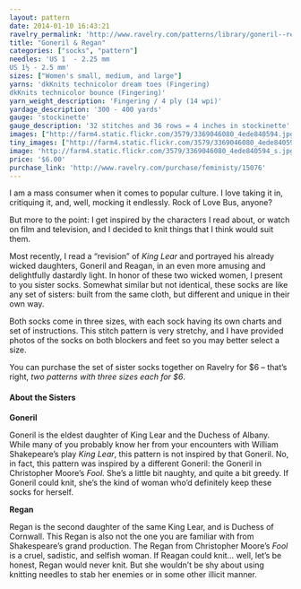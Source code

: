 ```yaml
---
layout: pattern
date: 2014-01-10 16:43:21
ravelry_permalink: 'http://www.ravelry.com/patterns/library/goneril--regan'
title: "Goneril & Regan"
categories: ["socks", "pattern"]
needles: 'US 1  - 2.25 mm
US 1½ - 2.5 mm'
sizes: ["Women's small, medium, and large"]
yarns: 'dkKnits technicolor dream toes (Fingering)
dkKnits technicolor bounce (Fingering)'
yarn_weight_description: 'Fingering / 4 ply (14 wpi)'
yardage_description: '300 - 400 yards'
gauge: 'stockinette'
gauge_description: '32 stitches and 36 rows = 4 inches in stockinette'
images: ["http://farm4.static.flickr.com/3579/3369046080_4ede840594.jpg", "http://farm4.static.flickr.com/3588/3368220361_1b617238cc.jpg", "http://farm4.static.flickr.com/3449/3368220059_05bc634552.jpg", "http://farm4.static.flickr.com/3627/3368219683_08540bf6a7.jpg"]
tiny_images: ["http://farm4.static.flickr.com/3579/3369046080_4ede840594_s.jpg", "http://farm4.static.flickr.com/3588/3368220361_1b617238cc_s.jpg", "http://farm4.static.flickr.com/3449/3368220059_05bc634552_s.jpg", "http://farm4.static.flickr.com/3627/3368219683_08540bf6a7_s.jpg"]
image: 'http://farm4.static.flickr.com/3579/3369046080_4ede840594_s.jpg'
price: '$6.00'
purchase_link: 'http://www.ravelry.com/purchase/feministy/15076'
---
```

<p>I am a mass consumer when it comes to popular culture. I love taking it in, critiquing it, and, well, mocking it endlessly. Rock of Love Bus, anyone?</p>

<p>But more to the point: I get inspired by the characters I read about, or watch on film and television, and I decided to knit things that I think would suit them.</p>

<p>Most recently, I read a “revision” of <em>King Lear</em> and portrayed his already wicked daughters, Goneril and Reagan, in an even more amusing and delightfully dastardly light. In honor of these two wicked women, I present to you sister socks. Somewhat similar but not identical, these socks are like any set of sisters: built from the same cloth, but different and unique in their own way.</p>

<p>Both socks come in three sizes, with each sock having its own charts and set of instructions. This stitch pattern is very stretchy, and I have provided photos of the socks on both blockers and feet so you may better select a size.</p>

<p>You can purchase the set of sister socks together on Ravelry for $6 – that’s right, <em>two patterns with three sizes each for $6</em>.</p>

<h4 id='about_the_sisters'>About the Sisters</h4>

<p><strong>Goneril</strong></p>

<p>Goneril is the eldest daughter of King Lear and the Duchess of Albany. While many of you probably know her from your encounters with William Shakepeare&#8217;s play <em>King Lear</em>, this pattern is not inspired by that Goneril. No, in fact, this pattern was inspired by a different Goneril: the Goneril in Christopher Moore&#8217;s <em>Fool</em>. She&#8217;s a little bit naughty, and quite a bit greedy. If Goneril could knit, she&#8217;s the kind of woman who&#8217;d definitely keep these socks for herself.</p>

<p><strong>Regan</strong></p>

<p>Regan is the second daughter of the same King Lear, and is Duchess of Cornwall. This Regan is also not the one you are familiar with from Shakespeare&#8217;s grand production. The Regan from Christopher Moore&#8217;s <em>Fool</em> is a cruel, sadistic, and selfish woman. If Reagan could knit… well, let&#8217;s be honest, Regan would never knit. But she wouldn&#8217;t be shy about using knitting needles to stab her enemies or in some other illicit manner.</p>